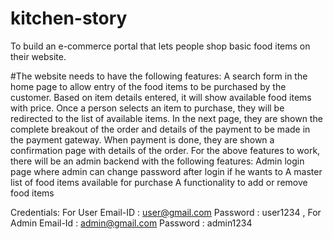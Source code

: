 # kitchen-story
To build an e-commerce portal that lets people shop basic food items on their website.

#The website needs to have the following features:
A search form in the home page to allow entry of the food items to be purchased by the customer.
Based on item details entered, it will show available food items with price.
Once a person selects an item to purchase, they will be redirected to the list of available items. In the next page, they are shown the complete breakout of the order and details of the payment to be made in the payment gateway. When payment is done, they are shown a confirmation page with details of the order.
For the above features to work, there will be an admin backend with the following features:
Admin login page where admin can change password after login if he wants to
A master list of food items available for purchase
A functionality to add or remove food items

Credentials:
For User
Email-ID : user@gmail.com
Password : user1234
, For Admin
Email-Id : admin@gmail.com
Password : admin1234
